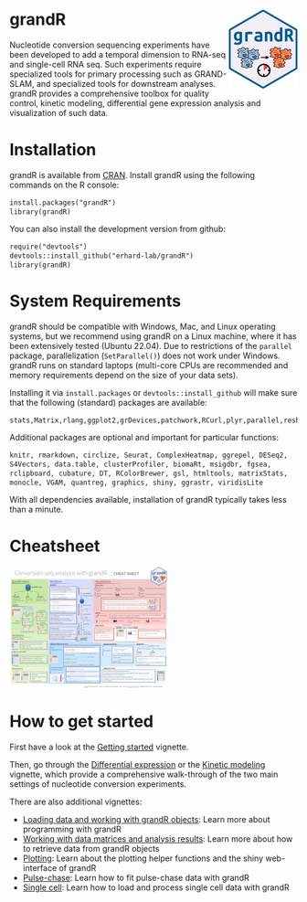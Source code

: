 # grandR <a href='https://grandr.erhard-lab.de'><img src='man/figures/logo.png' align="right" height="138" /></a>

Nucleotide conversion sequencing experiments have been
developed to add a temporal dimension to RNA-seq and single-cell RNA seq. Such 
experiments require specialized tools for primary processing such as GRAND-SLAM,
and specialized tools for downstream analyses. grandR provides a comprehensive 
toolbox for quality control, kinetic modeling, differential gene expression analysis
and visualization of such data.
  
# Installation

grandR is available from [CRAN](https://CRAN.R-project.org/package=grandR). 
Install grandR using the following commands on the R console:

```
install.packages("grandR")
library(grandR)
```

You can also install the development version from github:

```
require("devtools")
devtools::install_github("erhard-lab/grandR")
library(grandR)
```

# System Requirements
grandR should be compatible with Windows, Mac, and Linux operating systems, but we recommend using grandR on a Linux machine, where it has been extensively tested (Ubuntu 22.04). Due to restrictions of the `parallel` package, parallelization (`SetParallel()`) does not work under Windows. grandR runs on standard laptops (multi-core CPUs are recommended and memory requirements depend on the size of your data sets). 

Installing it via `install.packages` or `devtools::install_github` will make sure that the following (standard) packages are available:

```
stats,Matrix,rlang,ggplot2,grDevices,patchwork,RCurl,plyr,parallel,reshape2,MASS,scales,cowplot,minpack.lm,lfc,labeling,methods,utils,numDeriv
```

Additional packages are optional and important for particular functions:

```
knitr, rmarkdown, circlize, Seurat, ComplexHeatmap, ggrepel, DESeq2, S4Vectors, data.table, clusterProfiler, biomaRt, msigdbr, fgsea, rclipboard, cubature, DT, RColorBrewer, gsl, htmltools, matrixStats, monocle, VGAM, quantreg, graphics, shiny, ggrastr, viridisLite
```

With all dependencies available, installation of grandR typically takes less than a minute.

# Cheatsheet

<a href="https://raw.githubusercontent.com/erhard-lab/grandR/master/cheatsheet/cheatsheet.grandR.pdf"><img src="https://raw.githubusercontent.com/erhard-lab/grandR/master/cheatsheet/cheatsheet.grandR.png" width="277" height="212"/></a>

# How to get started

First have a look at the [Getting started](https://grandR.erhard-lab.de/articles/getting-started.html) vignette.

Then, go through the [Differential expression](https://grandR.erhard-lab.de/articles/web/differential-expression.html) or the [Kinetic modeling](https://grandR.erhard-lab.de/articles/web/kinetic-modeling.html) vignette, which provide a comprehensive walk-through of the two main settings of nucleotide conversion experiments.

There are also additional vignettes:

- [Loading data and working with grandR objects](https://grandR.erhard-lab.de/articles/web/loading-data.html): Learn more about programming with grandR
- [Working with data matrices and analysis results](https://grandR.erhard-lab.de/articles/web/data-matrices-and-analysis-results.html): Learn more about how to retrieve data from grandR objects
- [Plotting](https://grandR.erhard-lab.de/articles/web/plotting.html): Learn about the plotting helper functions and the shiny web-interface of grandR
- [Pulse-chase](https://grandR.erhard-lab.de/articles/web/pulse-chase.html): Learn how to fit pulse-chase data with grandR
- [Single cell](https://grandR.erhard-lab.de/articles/web/single-cell.html): Learn how to load and process single cell data with grandR

